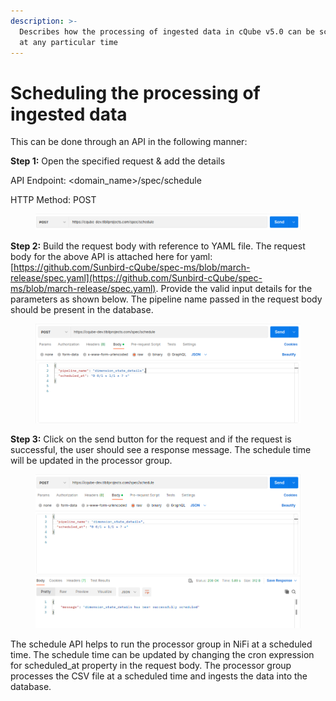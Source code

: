 ```yaml
---
description: >-
  Describes how the processing of ingested data in cQube v5.0 can be scheduled
  at any particular time
---
```


# Scheduling the processing of ingested data

This can be done through an API in the following manner:

**Step 1:** Open the specified request & add the details

API Endpoint: \<domain\_name>/spec/schedule

HTTP Method: POST

<figure><img src="../.gitbook/assets/image (4).png" alt=""><figcaption></figcaption></figure>

**Step 2:** Build the request body with reference to YAML file. The request body for the above API is attached here for yaml: [https://github.com/Sunbird-cQube/spec-ms/blob/march-release/spec.yaml](https://github.com/Sunbird-cQube/spec-ms/blob/march-release/spec.yaml). Provide the valid input details for the parameters as shown below. The pipeline name passed in the request body should be present in the database.

<figure><img src="../.gitbook/assets/image (2) (2).png" alt=""><figcaption></figcaption></figure>

**Step 3:** Click on the send button for the request and if the request is successful, the user should see a response message. The schedule time will be updated in the processor group.

<figure><img src="../.gitbook/assets/image (21).png" alt=""><figcaption></figcaption></figure>

The schedule API helps to run the processor group in NiFi at a scheduled time. The schedule time can be updated by changing the cron expression for scheduled\_at property in the request body. The processor group processes the CSV file at a scheduled time and ingests the data into the database.
